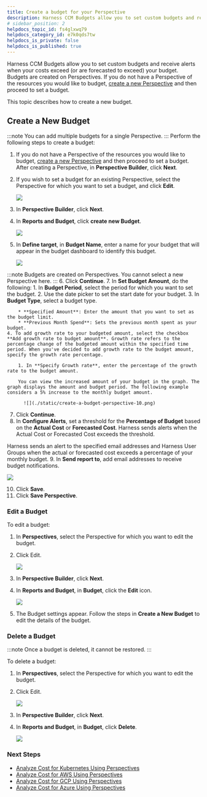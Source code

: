 ```yaml
---
title: Create a budget for your Perspective
description: Harness CCM Budgets allow you to set custom budgets and receive alerts when your costs exceed (or are forecasted to exceed) your budget.
# sidebar_position: 2
helpdocs_topic_id: fs4glxwq79
helpdocs_category_id: e7k0qds7tw
helpdocs_is_private: false
helpdocs_is_published: true
---
```


Harness CCM Budgets allow you to set custom budgets and receive alerts when your costs exceed (or are forecasted to exceed) your budget. Budgets are created on Perspectives. If you do not have a Perspective of the resources you would like to budget, [create a new Perspective](1-create-cost-perspectives.md) and then proceed to set a budget.

This topic describes how to create a new budget.

## Create a New Budget

:::note
You can add multiple budgets for a single Perspective.
:::
Perform the following steps to create a budget:
1. If you do not have a Perspective of the resources you would like to budget, [create a new Perspective](1-create-cost-perspectives.md) and then proceed to set a budget.
   After creating a Perspective, in **Perspective Builder**, click **Next**.
2. If you wish to set a budget for an existing Perspective, select the Perspective for which you want to set a budget, and click **Edit**.
   
     ![](./static/create-a-budget-perspective-06.png)
3. In **Perspective Builder**, click **Next**.
4. In **Reports and Budget**, click **create new Budget**.
   
     ![](./static/create-a-budget-perspective-07.png)
5. In **Define target**, in **Budget Name**, enter a name for your budget that will appear in the budget dashboard to identify this budget.
   
     ![](./static/create-a-budget-perspective-08.png)

:::note
   Budgets are created on Perspectives. You cannot select a new Perspective here.
:::
6. Click **Continue**.
7. In **Set Budget Amount**, do the following:
	1. In **Budget Period**, select the period for which you want to set the budget.
	2. Use the date picker to set the start date for your budget.
   	3. In **Budget Type**, select a budget type.  
	
		* **Specified Amount**: Enter the amount that you want to set as the budget limit.
		* **Previous Month Spend**: Sets the previous month spent as your budget.
	4. To add growth rate to your budgeted amount, select the checkbox **Add growth rate to budget amount**. Growth rate refers to the percentage change of the budgeted amount within the specified time period. When you've decided to add growth rate to the budget amount, specify the growth rate percentage.  
	
		1. In **Specify Growth rate**, enter the percentage of the growth rate to the budget amount.  
		  
		You can view the increased amount of your budget in the graph. The graph displays the amount and budget period. The following example considers a 5% increase to the monthly budget amount.
		
		  ![](./static/create-a-budget-perspective-10.png)
7. Click **Continue**.
8. In **Configure Alerts**, set a threshold for the **Percentage of Budget** based on the **Actual Cost** or **Forecasted Cost**. Harness sends alerts when the Actual Cost or Forecasted Cost exceeds the threshold.  
  
Harness sends an alert to the specified email addresses and Harness User Groups when the actual or forecasted cost exceeds a percentage of your monthly budget.
9. In **Send report to**, add email addresses to receive budget notifications.
    

  ![](./static/create-a-budget-perspective-11.png)

10. Click **Save**.
11. Click **Save Perspective**.

### Edit a Budget

To edit a budget:

1. In **Perspectives**, select the Perspective for which you want to edit the budget.
2. Click Edit.
   
   
     ![](./static/create-a-budget-perspective-12.png)
3. In **Perspective Builder**, click **Next**.
4. In **Reports and Budget**, in **Budget**, click the **Edit** icon.
   
   
     ![](./static/create-a-budget-perspective-13.png)
5. The Budget settings appear. Follow the steps in **Create a New Budget** to edit the details of the budget.

### Delete a Budget


:::note
Once a budget is deleted, it cannot be restored.
:::

To delete a budget:

1. In **Perspectives**, select the Perspective for which you want to edit the budget.
2. Click Edit.
   
     ![](./static/create-a-budget-perspective-14.png)
3. In **Perspective Builder**, click **Next**.
4. In **Reports and Budget**, in **Budget**, click **Delete**.
   
     ![](./static/create-a-budget-perspective-15.png)


### Next Steps
* [Analyze Cost for Kubernetes Using Perspectives](../../3-use-ccm-cost-reporting/3-root-cost-analysis/analyze-cost-for-k8s-ecs-using-perspectives.md)
* [Analyze Cost for AWS Using Perspectives](../../3-use-ccm-cost-reporting/3-root-cost-analysis/analyze-cost-for-aws.md)
* [Analyze Cost for GCP ​Using Perspectives](../../3-use-ccm-cost-reporting/3-root-cost-analysis/analyze-cost-for-gcp-using-perspectives.md)
* [Analyze Cost for Azure Using Perspectives](../../3-use-ccm-cost-reporting/3-root-cost-analysis/analyze-cost-for-azure.md)


